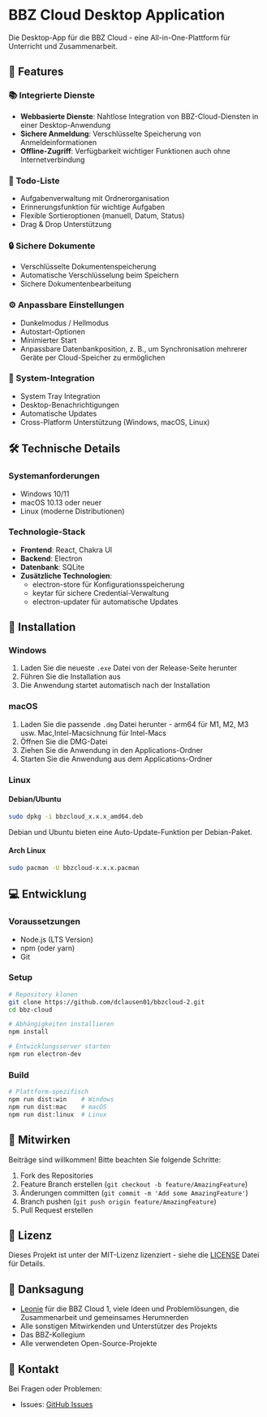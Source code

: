 # BBZ Cloud Desktop Application

Die Desktop-App für die BBZ Cloud - eine All-in-One-Plattform für Unterricht und Zusammenarbeit.

## 🌟 Features


### 📚 Integrierte Dienste
- **Webbasierte Dienste**: Nahtlose Integration von BBZ-Cloud-Diensten in einer Desktop-Anwendung
- **Sichere Anmeldung**: Verschlüsselte Speicherung von Anmeldeinformationen
- **Offline-Zugriff**: Verfügbarkeit wichtiger Funktionen auch ohne Internetverbindung

### 📝 Todo-Liste
- Aufgabenverwaltung mit Ordnerorganisation
- Erinnerungsfunktion für wichtige Aufgaben
- Flexible Sortieroptionen (manuell, Datum, Status)
- Drag & Drop Unterstützung

### 🔒 Sichere Dokumente
- Verschlüsselte Dokumentenspeicherung
- Automatische Verschlüsselung beim Speichern
- Sichere Dokumentenbearbeitung

### ⚙️ Anpassbare Einstellungen
- Dunkelmodus / Hellmodus
- Autostart-Optionen
- Minimierter Start
- Anpassbare Datenbankposition, z. B., um Synchronisation mehrerer Geräte per Cloud-Speicher zu ermöglichen

### 🔄 System-Integration
- System Tray Integration
- Desktop-Benachrichtigungen
- Automatische Updates
- Cross-Platform Unterstützung (Windows, macOS, Linux)

## 🛠 Technische Details

### Systemanforderungen
- Windows 10/11
- macOS 10.13 oder neuer
- Linux (moderne Distributionen)

### Technologie-Stack
- **Frontend**: React, Chakra UI
- **Backend**: Electron
- **Datenbank**: SQLite
- **Zusätzliche Technologien**:
  - electron-store für Konfigurationsspeicherung
  - keytar für sichere Credential-Verwaltung
  - electron-updater für automatische Updates

## 🚀 Installation

### Windows
1. Laden Sie die neueste `.exe` Datei von der Release-Seite herunter
2. Führen Sie die Installation aus
3. Die Anwendung startet automatisch nach der Installation

### macOS
1. Laden Sie die passende `.dmg` Datei herunter - arm64 für M1, M2, M3 usw. Mac,Intel-Macsichnung für Intel-Macs
2. Öffnen Sie die DMG-Datei
3. Ziehen Sie die Anwendung in den Applications-Ordner
4. Starten Sie die Anwendung aus dem Applications-Ordner

### Linux
#### Debian/Ubuntu
```bash
sudo dpkg -i bbzcloud_x.x.x_amd64.deb
```
Debian und Ubuntu bieten eine Auto-Update-Funktion per Debian-Paket.

#### Arch Linux
```bash
sudo pacman -U bbzcloud-x.x.x.pacman
```

## 💻 Entwicklung

### Voraussetzungen
- Node.js (LTS Version)
- npm (oder yarn)
- Git

### Setup
```bash
# Repository klonen
git clone https://github.com/dclausen01/bbzcloud-2.git
cd bbz-cloud

# Abhängigkeiten installieren
npm install

# Entwicklungsserver starten
npm run electron-dev
```

### Build
```bash
# Plattform-spezifisch
npm run dist:win    # Windows
npm run dist:mac    # macOS
npm run dist:linux  # Linux
```

## 🤝 Mitwirken

Beiträge sind willkommen! Bitte beachten Sie folgende Schritte:

1. Fork des Repositories
2. Feature Branch erstellen (`git checkout -b feature/AmazingFeature`)
3. Änderungen committen (`git commit -m 'Add some AmazingFeature'`)
4. Branch pushen (`git push origin feature/AmazingFeature`)
5. Pull Request erstellen

## 📝 Lizenz

Dieses Projekt ist unter der MIT-Lizenz lizenziert - siehe die [LICENSE](LICENSE) Datei für Details.

## 🙏 Danksagung

- [Leonie](https://koyu.space/) für die BBZ Cloud 1, viele Ideen und Problemlösungen, die Zusammenarbeit und gemeinsames Herumnerden
- Alle sonstigen Mitwirkenden und Unterstützer des Projekts
- Das BBZ-Kollegium
- Alle verwendeten Open-Source-Projekte

## 📧 Kontakt

Bei Fragen oder Problemen:
- Issues: [GitHub Issues](https://github.com/koyuawsmbrtn/bbz-cloud/issues)
